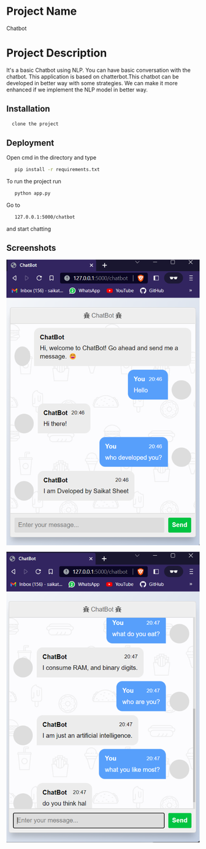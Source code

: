
# Project Name

Chatbot

# Project Description

It's a basic Chatbot using NLP. You can have basic conversation with the chatbot. This application is based on chatterbot.This chatbot can be developed in better way with some strategies. We can make it more enhanced if we implement the NLP model in better way.










## Installation

```bash
  clone the project
```

    
## Deployment

Open cmd in the directory and type


```bash
   pip install -r requirements.txt
```
To run the project run

```bash
   python app.py
```
Go to

```bash
   127.0.0.1:5000/chatbot
```
and start chatting


## Screenshots

![App Screenshot](https://github.com/Saikat-SS24/NLP_Flask_AI_ChatBot/blob/main/chat1.png)

![App Screenshot](https://github.com/Saikat-SS24/NLP_Flask_AI_ChatBot/blob/main/chat2.png)

